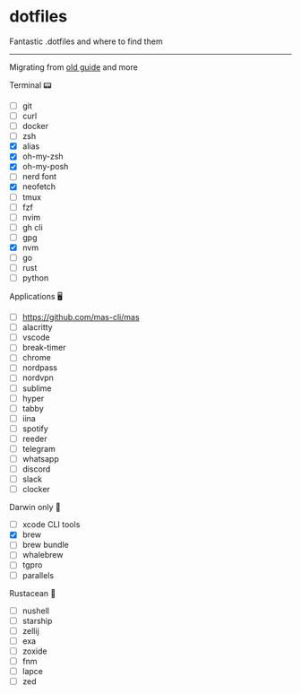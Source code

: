 # dotfiles

Fantastic .dotfiles and where to find them

---
Migrating from [old guide](OLD_README.md) and more

Terminal 📟
- [ ] git
- [ ] curl
- [ ] docker
- [ ] zsh
- [x] alias
- [x] oh-my-zsh
- [x] oh-my-posh
- [ ] nerd font
- [x] neofetch
- [ ] tmux
- [ ] fzf
- [ ] nvim
- [ ] gh cli
- [ ] gpg
- [x] nvm
- [ ] go
- [ ] rust
- [ ] python

Applications 🖥️
- [ ] https://github.com/mas-cli/mas
- [ ] alacritty
- [ ] vscode
- [ ] break-timer
- [ ] chrome
- [ ] nordpass
- [ ] nordvpn
- [ ] sublime
- [ ] hyper
- [ ] tabby
- [ ] iina
- [ ] spotify
- [ ] reeder
- [ ] telegram
- [ ] whatsapp
- [ ] discord
- [ ] slack
- [ ] clocker

Darwin only 🍏
- [ ] xcode CLI tools
- [x] brew
- [ ] brew bundle
- [ ] whalebrew
- [ ] tgpro
- [ ] parallels

Rustacean 🦀
- [ ] nushell
- [ ] starship
- [ ] zellij
- [ ] exa
- [ ] zoxide
- [ ] fnm
- [ ] lapce
- [ ] zed
